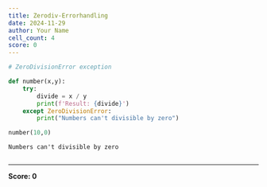 ```yaml
---
title: Zerodiv-Errorhandling
date: 2024-11-29
author: Your Name
cell_count: 4
score: 0
---
```


```python
# ZeroDivisionError exception
```


```python
def number(x,y):
    try:
        divide = x / y
        print(f'Result: {divide}')
    except ZeroDivisionError:
        print("Numbers can't divisible by zero")
```


```python
number(10,0)
```

    Numbers can't divisible by zero



```python

```


---
**Score: 0**
